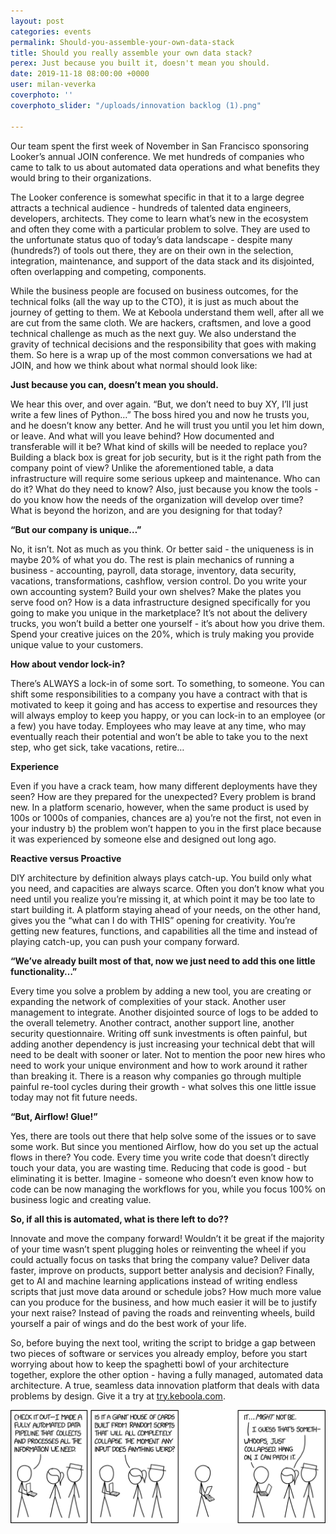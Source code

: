 ```yaml
---
layout: post
categories: events
permalink: Should-you-assemble-your-own-data-stack
title: Should you really assemble your own data stack?
perex: Just because you built it, doesn't mean you should.
date: 2019-11-18 08:00:00 +0000
user: milan-veverka
coverphoto: ''
coverphoto_slider: "/uploads/innovation backlog (1).png"

---
```

Our team spent the first week of November in San Francisco sponsoring Looker’s annual JOIN conference. We met hundreds of companies who came to talk to us about automated data operations and what benefits they would bring to their organizations.

The Looker conference is somewhat specific in that it to a large degree attracts a technical audience - hundreds of talented data engineers, developers, architects. They come to learn what’s new in the ecosystem and often they come with a particular problem to solve. They are used to the unfortunate status quo of today’s data landscape - despite many (hundreds?) of tools out there, they are on their own in the selection, integration, maintenance, and support of the data stack and its disjointed, often overlapping and competing, components.

While the business people are focused on business outcomes, for the technical folks (all the way up to the CTO), it is just as much about the journey of getting to them. We at Keboola understand them well, after all we are cut from the same cloth. We are hackers, craftsmen, and love a good technical challenge as much as the next guy. We also understand the gravity of technical decisions and the responsibility that goes with making them. So here is a wrap up of the most common conversations we had at JOIN, and how we think about what normal should look like:

**Just because you can, doesn’t mean you should.**

We hear this over, and over again. “But, we don’t need to buy XY, I’ll just write a few lines of Python…” The boss hired you and now he trusts you, and he doesn’t know any better. And he will trust you until you let him down, or leave. And what will you leave behind? How documented and transferable will it be? What kind of skills will be needed to replace you? Building a black box is great for job security, but is it the right path from the company point of view? Unlike the aforementioned table, a data infrastructure will require some serious upkeep and maintenance. Who can do it? What do they need to know? Also, just because you know the tools - do you know how the needs of the organization will develop over time? What is beyond the horizon, and are you designing for that today?

**“But our company is unique…”**

No, it isn’t. Not as much as you think. Or better said - the uniqueness is in maybe 20% of what you do. The rest is plain mechanics of running a business - accounting, payroll, data storage, inventory, data security, vacations, transformations, cashflow, version control. Do you write your own accounting system? Build your own shelves? Make the plates you serve food on? How is a data infrastructure designed specifically for you going to make you unique in the marketplace? It’s not about the delivery trucks, you won’t build a better one yourself - it’s about how you drive them. Spend your creative juices on the 20%, which is truly making you provide unique value to your customers.

**How about vendor lock-in?**

There’s ALWAYS a lock-in of some sort. To something, to someone. You can shift some responsibilities to a company you have a contract with that is motivated to keep it going and has access to expertise and resources they will always employ to keep you happy, or you can lock-in to an employee (or a few) you have today. Employees who may leave at any time, who may eventually reach their potential and won’t be able to take you to the next step, who get sick, take vacations, retire…

**Experience**

Even if you have a crack team, how many different deployments have they seen? How are they prepared for the unexpected? Every problem is brand new. In a platform scenario, however, when the same product is used by 100s or 1000s of companies, chances are a) you’re not the first, not even in your industry b) the problem won’t happen to you in the first place because it was experienced by someone else and designed out long ago.

**Reactive versus Proactive**

DIY architecture by definition always plays catch-up. You build only what you need, and capacities are always scarce. Often you don’t know what you need until you realize you’re missing it, at which point it may be too late to start building it. A platform staying ahead of your needs, on the other hand, gives you the “what can I do with THIS” opening for creativity. You’re getting new features, functions, and capabilities all the time and instead of playing catch-up, you can push your company forward.

**“We’ve already built most of that, now we just need to add this one little functionality…”**

Every time you solve a problem by adding a new tool, you are creating or expanding the network of complexities of your stack. Another user management to integrate. Another disjointed source of logs to be added to the overall telemetry. Another contract, another support line, another security questionnaire. Writing off sunk investments is often painful, but adding another dependency is just increasing your technical debt that will need to be dealt with sooner or later. Not to mention the poor new hires who need to work your unique environment and how to work around it rather than breaking it. There is a reason why companies go through multiple painful re-tool cycles during their growth - what solves this one little issue today may not fit future needs.

**“But, Airflow! Glue!”**

Yes, there are tools out there that help solve some of the issues or to save some work. But since you mentioned Airflow, how do you set up the actual flows in there? You code. Every time you write code that doesn’t directly touch your data, you are wasting time. Reducing that code is good - but eliminating it is better. Imagine - someone who doesn’t even know how to code can be now managing the workflows for you, while you focus 100% on business logic and creating value.

**So, if all this is automated, what is there left to do??**

Innovate and move the company forward! Wouldn’t it be great if the majority of your time wasn’t spent plugging holes or reinventing the wheel if you could actually focus on tasks that bring the company value? Deliver data faster, improve on products, support better analysis and decision? Finally, get to AI and machine learning applications instead of writing endless scripts that just move data around or schedule jobs? How much more value can you produce for the business, and how much easier it will be to justify your next raise? Instead of paving the roads and reinventing wheels, build yourself a pair of wings and do the best work of your life.

So, before buying the next tool, writing the script to bridge a gap between two pieces of software or services you already employ, before you start worrying about how to keep the spaghetti bowl of your architecture together, explore the other option - having a fully managed, automated data architecture. A true, seamless data innovation platform that deals with data problems by design. Give it a try at [try.keboola.com](https://try.keboola.com/).

![](/uploads/74171891_2585990848090901_3583559040623443968_o.png)